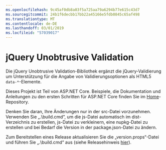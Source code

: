 ```yaml
---
ms.openlocfilehash: 9c45af0db8a03f5a725aa79a6294b77e615c43d7
ms.sourcegitcommit: 24b1f6decbb17bb22a45166e5fdb0845c65af498
ms.translationtype: MT
ms.contentlocale: de-DE
ms.lasthandoff: 03/01/2019
ms.locfileid: "57039017"
---
```

<a name="jquery-unobtrusive-validation"></a>jQuery Unobtrusive Validation
=============================

Die jQuery Unobtrusive Validation-Bibliothek ergänzt die jQuery-Validierung um Unterstützung für die Angabe von Validierungsoptionen als HTML5 `data-*`-Elemente.

Dieses Projekt ist Teil von ASP.NET Core. Beispiele, die Dokumentation und Anleitungen zu den ersten Schritten für ASP.NET Core finden Sie im [Home](https://github.com/aspnet/home)-Repository.

Denken Sie daran, Ihre Änderungen nur in der src-Datei vorzunehmen. Verwenden Sie „.\build.cmd“, um die js-Datei automatisch im dist-Verzeichnis zu erstellen, js-Datei zu verkleinern, eine nupkg-Datei zu erstellen und bei Bedarf die Version in der package.json-Datei zu ändern.

Zum Bereitstellen eines Release aktualisieren Sie die „version.props“-Datei und führen Sie „.\build.cmd“ aus (siehe Releasehinweis [hier](https://github.com/aspnet/jquery-validation-unobtrusive/wiki/Release-checklist)).
